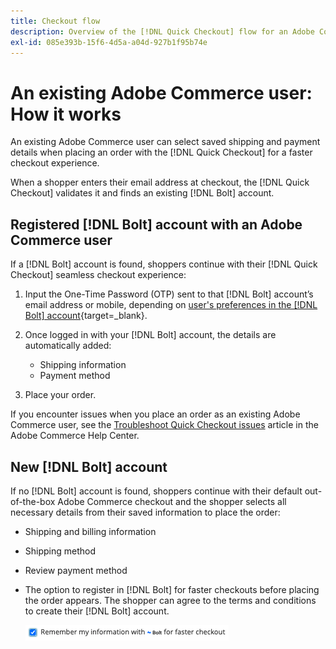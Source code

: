 ```yaml
---
title: Checkout flow
description: Overview of the [!DNL Quick Checkout] flow for an Adobe Commerce user.
exl-id: 085e393b-15f6-4d5a-a04d-927b1f95b74e
---
```

# An existing Adobe Commerce user: How it works

An existing Adobe Commerce user can select saved shipping and payment details when placing an order with the [!DNL Quick Checkout] for a faster checkout experience.

When a shopper enters their email address at checkout, the [!DNL Quick Checkout] validates it and finds an existing [!DNL Bolt] account.

## Registered [!DNL Bolt] account with an Adobe Commerce user

If a [!DNL Bolt] account is found, shoppers continue with their [!DNL Quick Checkout] seamless checkout experience:

1. Input the One-Time Password (OTP) sent to that [!DNL Bolt] account’s email address or mobile, depending on [user's preferences in the [!DNL Bolt] account](https://help.bolt.com/shoppers/account/account-settings/#how-to-set-preferred-login-method){target=_blank}.
1. Once logged in with your [!DNL Bolt] account, the details are automatically added:

   - Shipping information
   - Payment method

1. Place your order.

If you encounter issues when you place an order as an existing Adobe Commerce user, see the [Troubleshoot Quick Checkout issues](https://support.magento.com/hc/en-us/articles/6909450342541) article in the Adobe Commerce Help Center.

## New [!DNL Bolt] account

If no [!DNL Bolt] account is found, shoppers continue with their default out-of-the-box Adobe Commerce checkout and the shopper selects all necessary details from their saved information to place the order:

- Shipping and billing information
- Shipping method
- Review payment method
- The option to register in [!DNL Bolt] for faster checkouts before placing the order appears. The shopper can agree to the terms and conditions to create their [!DNL Bolt] account.

  ![Remember [!DNL Bolt]](assets/checked-bolt.png)
